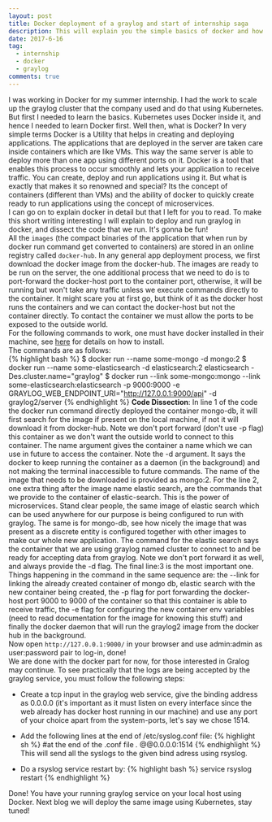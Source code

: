 ```yaml
---
layout: post
title: Docker deployment of a graylog and start of internship saga
description: This will explain you the simple basics of docker and how do you deploy Graylog using it. The configuration of Graylog is explained. Get Ready!
date: 2017-6-16
tag:
  - internship
  - docker
  - graylog
comments: true
---
```


I was working in Docker for my summer internship. I had the work to scale up the graylog cluster that the company used and do that using Kubernetes. But first I needed to learn the basics. Kubernetes uses Docker inside it, and hence I needed to learn Docker first. Well then, what is Docker? In very simple terms Docker is a Utility that helps in creating and deploying applications. The applications that are deployed in the server are taken care inside containers which are like VMs. This way the same server is able to deploy more than one app using different ports on it. Docker is a tool that enables this process to occur smoothly and lets your application to receive traffic. You can create, deploy and run applications using it. But what is exactly that makes it so renowned and special? Its the concept of containers (different than VMs) and the ability of docker to quickly create ready to run applications using the concept of microservices.<br>
I can go on to explain docker in detail but that I left for you to read. To make this short writing interesting I will explain to deploy and run graylog in docker, and dissect the code that we run. It's gonna be fun!<br>
All the `images` (the compact binaries of the application that when run by docker run command get converted to containers) are stored in an online registry called `docker-hub`. In any general app deployment process, we first download the docker image from the docker-hub. The images are ready to be run on the server, the one additional process that we need to do is to port-forward the docker-host port to the container port, otherwise, it will be running but won't take any traffic unless we execute commands directly to the container. It might scare you at first go, but think of it as the docker host runs the containers and we can contact the docker-host but not the container directly. To contact the container we must allow the ports to be exposed to the outside world.<br>
For the following commands to work, one must have docker installed in their machine, see [here](https://docs.docker.com/engine/installation/) for details on how to install.<br>
The commands are as follows:<br>
{% highlight bash %}
$ docker run --name some-mongo -d mongo:2
$ docker run --name some-elasticsearch -d elasticsearch:2 elasticsearch -Des.cluster.name="graylog"
$ docker run --link some-mongo:mongo --link some-elasticsearch:elasticsearch -p 9000:9000 -e GRAYLOG_WEB_ENDPOINT_URI="http://127.0.0.1:9000/api" -d graylog2/server
{% endhighlight %}
**Code Dissection**:
In line 1 of the code the docker run command directly deployed the container mongo-db, it will first search for the image if present on the local machine, if not it will download it from docker-hub. Note we don't port forward (don't use -p flag) this container as we don't want the outside world to connect to this container. The name argument gives the container a name which we can use in future to access the container. Note the -d argument. It says the docker to keep running the container as a daemon (in the background) and not making the terminal inaccessible to future commands. The name of the image that needs to be downloaded is provided as mongo:2. For the line 2, one extra thing after the image name elastic search, are the commands that we provide to the container of elastic-search. This is the power of microservices. Stand clear people, the same image of elastic search which can be used anywhere for our purpose is being configured to run with graylog. The same is for mongo-db, see how nicely the image that was present as a discrete entity is configured together with other images to make our whole new application. The command for the elastic search says the container that we are using graylog named cluster to connect to and be ready for accepting data from graylog. Note we don't port forward it as well, and always provide the -d flag. The final line:3 is the most important one. Things happening in the command in the same sequence are: the --link for linking the already created container of mongo db, elastic search with the new container being created, the -p flag for port forwarding the docker-host port 9000 to 9000 of the container so that this container is able to receive traffic, the -e flag for configuring the new container env variables (need to read documentation for the image for knowing this stuff) and finally the docker daemon that will run the graylog2 image from the docker hub in the background.<br>
Now open `http://127.0.0.1:9000/` in your browser and use admin:admin as user:password pair to log-in, done!<br>
We are done with the docker part for now, for those interested in Gralog may continue. To see practically that the logs are being accepted by the graylog service, you must follow the following steps:<br>

* Create a tcp input in the graylog web service, give the binding address as 0.0.0.0 (it's important as it must listen on every interface since the web already has docker host running in our machine) and use any port of your choice apart from the system-ports, let's say we chose 1514. 

* Add the following lines at the end of /etc/syslog.conf file:
{% highlight sh %}
#at the end of the .conf file
*.* @@0.0.0.0:1514
{% endhighlight %}  
This will send all the syslogs to the given bind adress using rsyslog.
    
* Do a rsyslog service restart by:
{% highlight bash %}
service rsyslog restart
{% endhighlight %}

Done! You have your running graylog service on your local host using Docker. Next blog we will deploy the same image using Kubernetes, stay tuned!
